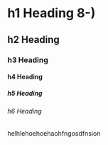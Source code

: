 # h1 Heading 8-)
## h2 Heading
### h3 Heading
#### h4 Heading
##### h5 Heading
###### h6 Heading

helhlehoehoehaohfngosdfnsion